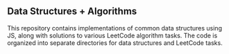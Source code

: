 ## Data Structures + Algorithms
This repository contains implementations of common data structures using JS, along with solutions to various LeetCode algorithm tasks. The code is organized into separate directories for data structures and LeetCode tasks.
